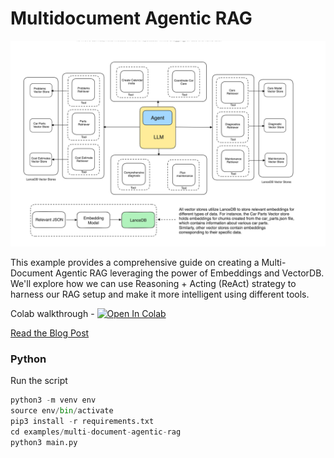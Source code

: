 # Multidocument Agentic RAG

![alt text](../../assets/multidocument-agentic-rag.png)

This example provides a comprehensive guide on creating a Multi-Document Agentic RAG leveraging the power of Embeddings and VectorDB. We'll explore how we can use Reasoning + Acting (ReAct) strategy to harness our RAG setup and make it more intelligent using different tools.

Colab walkthrough - <a href="https://colab.research.google.com/github/lancedb/vectordb-recipes/blob/main/examples/Multidocument-Agentic-RAG/main.ipynb"><img src="https://colab.research.google.com/assets/colab-badge.svg" alt="Open In Colab"></a> 

[Read the Blog Post](https://blog.lancedb.com/multi-document-agentic-rag/)

### Python
Run the script
```python
python3 -m venv env
source env/bin/activate
pip3 install -r requirements.txt
cd examples/multi-document-agentic-rag
python3 main.py
```